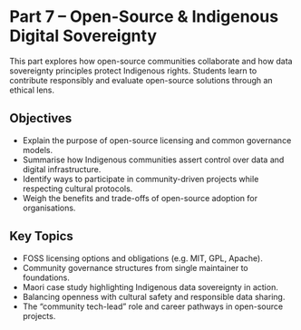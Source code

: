 # Part 7 – Open-Source & Indigenous Digital Sovereignty

This part explores how open-source communities collaborate and how data sovereignty principles protect Indigenous rights. Students learn to contribute responsibly and evaluate open-source solutions through an ethical lens.

## Objectives

- Explain the purpose of open-source licensing and common governance models.
- Summarise how Indigenous communities assert control over data and digital infrastructure.
- Identify ways to participate in community-driven projects while respecting cultural protocols.
- Weigh the benefits and trade-offs of open-source adoption for organisations.

## Key Topics

- FOSS licensing options and obligations (e.g. MIT, GPL, Apache).
- Community governance structures from single maintainer to foundations.
- Maori case study highlighting Indigenous data sovereignty in action.
- Balancing openness with cultural safety and responsible data sharing.
- The “community tech-lead” role and career pathways in open-source projects.

